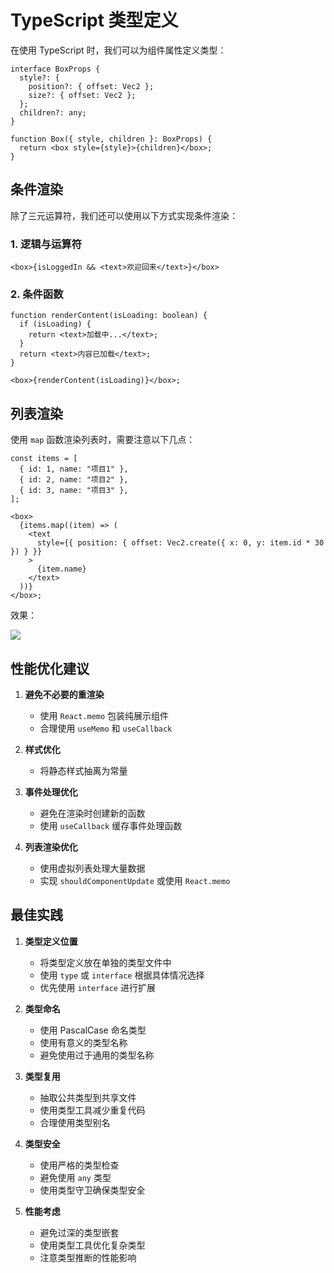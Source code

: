 # TypeScript 类型定义

在使用 TypeScript 时，我们可以为组件属性定义类型：

```tsx
interface BoxProps {
  style?: {
    position?: { offset: Vec2 };
    size?: { offset: Vec2 };
  };
  children?: any;
}

function Box({ style, children }: BoxProps) {
  return <box style={style}>{children}</box>;
}
```

## 条件渲染

除了三元运算符，我们还可以使用以下方式实现条件渲染：

### 1. 逻辑与运算符

```tsx
<box>{isLoggedIn && <text>欢迎回来</text>}</box>
```

### 2. 条件函数

```tsx
function renderContent(isLoading: boolean) {
  if (isLoading) {
    return <text>加载中...</text>;
  }
  return <text>内容已加载</text>;
}

<box>{renderContent(isLoading)}</box>;
```

## 列表渲染

使用 `map` 函数渲染列表时，需要注意以下几点：

```tsx
const items = [
  { id: 1, name: "项目1" },
  { id: 2, name: "项目2" },
  { id: 3, name: "项目3" },
];

<box>
  {items.map((item) => (
    <text
      style={{ position: { offset: Vec2.create({ x: 0, y: item.id * 30 }) } }}
    >
      {item.name}
    </text>
  ))}
</box>;
```

效果：

![](/QQ20250402-160639.png)

## 性能优化建议

1. **避免不必要的重渲染**

   - 使用 `React.memo` 包装纯展示组件
   - 合理使用 `useMemo` 和 `useCallback`

2. **样式优化**

   - 将静态样式抽离为常量

3. **事件处理优化**

   - 避免在渲染时创建新的函数
   - 使用 `useCallback` 缓存事件处理函数

4. **列表渲染优化**

   - 使用虚拟列表处理大量数据
   - 实现 `shouldComponentUpdate` 或使用 `React.memo`

## 最佳实践

1. **类型定义位置**

   - 将类型定义放在单独的类型文件中
   - 使用 `type` 或 `interface` 根据具体情况选择
   - 优先使用 `interface` 进行扩展

2. **类型命名**

   - 使用 PascalCase 命名类型
   - 使用有意义的类型名称
   - 避免使用过于通用的类型名称

3. **类型复用**

   - 抽取公共类型到共享文件
   - 使用类型工具减少重复代码
   - 合理使用类型别名

4. **类型安全**

   - 使用严格的类型检查
   - 避免使用 `any` 类型
   - 使用类型守卫确保类型安全

5. **性能考虑**

   - 避免过深的类型嵌套
   - 使用类型工具优化复杂类型
   - 注意类型推断的性能影响
